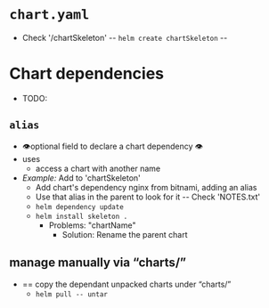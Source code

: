 
# `chart.yaml`
* Check '/chartSkeleton' -- `helm create chartSkeleton` -- 

# Chart dependencies
* TODO:
## `alias`
* 👁️optional field to declare a chart dependency 👁️
* uses
  * access a chart with another name
* _Example:_ Add to 'chartSkeleton'
  * Add chart's dependency nginx from bitnami, adding an alias
  * Use that alias in the parent to look for it -- Check 'NOTES.txt'
  * `helm dependency update`
  * `helm install skeleton .`
    * Problems: "chartName"
      * Solution: Rename the parent chart
## manage manually via “charts/”
* == copy the dependant unpacked charts under “charts/”
  * `helm pull -- untar`
